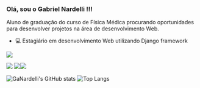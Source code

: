 ### Olá, sou o Gabriel Nardelli !!!

Aluno de graduação do curso de Física Médica procurando oportunidades para desenvolver projetos na área de desenvolvimento Web.

- 💻 Estagiário em desenvolvimento Web utilizando Django framework

<img src = "https://img.shields.io/badge/Python-3776AB?style=for-the-badge&logo=python&logoColor=white">

[<img src = "https://img.shields.io/badge/facebook-%231877F2.svg?&style=for-the-badge&logo=facebook&logoColor=white">](https://www.facebook.com/gabriel.vittinardelli) [<img src = "https://img.shields.io/badge/instagram-%23E4405F.svg?&style=for-the-badge&logo=instagram&logoColor=white">](https://www.instagram.com/gv_nardelli/)[<img src = "https://img.shields.io/badge/LinkedIn-0077B5?style=for-the-badge&logo=linkedin&logoColor=white">](https://www.linkedin.com/in/gabriel-nardelli-2175a21a6/)



![GaNardelli's GitHub stats](https://github-readme-stats.vercel.app/api?username=GaNardelli&hide=contribs,prs)
![Top Langs](https://github-readme-stats.vercel.app/api/top-langs/?username=GaNardelli&layout=compact)

